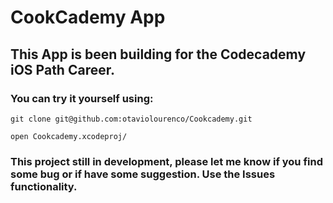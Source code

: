 # CookCademy App 

## This App is been building for the Codecademy iOS Path Career. 

### You can try it yourself using:

`git clone git@github.com:otaviolourenco/Cookcademy.git`

`open Cookcademy.xcodeproj/`

### This project still in development, please let me know if you find some bug or if have some suggestion. Use the Issues functionality.
